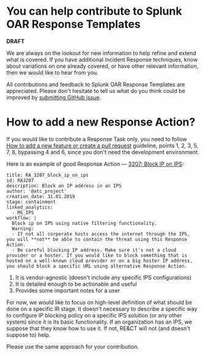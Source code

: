# You can help contribute to Splunk OAR Response Templates 

**DRAFT**

We are always on the lookout for new information to help refine and extend what is covered. If you have additional Incident Response techniques, know about variations on one already covered, or have other relevant information, then we would like to hear from you.

All contributions and feedback to Splunk OAR Response Templates are appreciated. Please don't hesitate to tell us what do you think could be improved by [submitting GitHub issue](#how-to-submit-an-issue).

# How to add a new Response Action?

If you would like to contribute a Response Task only, you need to follow [How to add a new feature or create a pull request](#how-to-add-a-new-feature-or-create-a-pull-request) guideline, points 1, 2, 3, 5, 7, 8, bypassing 4 and 6, since you don't need the development environment.

Here is an example of good Response Action — [3207: Block IP on IPS](response_actions/RA_3207_block_ip_on_ips.yml):

```
title: RA_3207_block_ip_on_ips
id: RA3207
description: Block an IP address in an IPS
author: '@atc_project'
creation_date: 31.01.2019
stage: containment
linked_analytics:
  - MS_IPS
workflow: |
  Block ip on IPS using native filtering functionality.
  Warning: 
  - If not all corporate hosts access the internet through the IPS, you will **not** be able to contain the threat using this Response Action.
  - Be careful blocking IP address. Make sure it's not a cloud provider or a hoster. If you would like to block something that is hosted on a well-known cloud provider or on a big hoster IP address, you should block a specific URL using alternative Response Action.
```

1. It is vendor-agnostic (doesn't include any specific IPS configurations)
2. It is detailed enough to be actionable and useful
3. Provides some important notes for a user

For now, we would like to focus on high-level definition of what should be done on a specific IR stage. It doesn't necessary to describe a specific way to configure IP blocking policy on a specific IPS solution (or any other system) since it is its basic functionality. If an organization has an IPS, we suppose that they know how to use it. If not, RE&CT will not (and doesn't suppose to) help.  

Please use the same approach for your contribution.  
